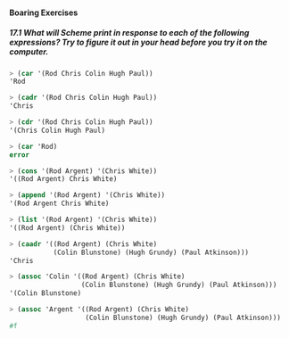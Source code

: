 #### Boaring Exercises

##### 17.1 What will Scheme print in response to each of the following expressions? Try to figure it out in your head before you try it on the computer.
```Scheme
> (car '(Rod Chris Colin Hugh Paul))
'Rod

> (cadr '(Rod Chris Colin Hugh Paul))
'Chris

> (cdr '(Rod Chris Colin Hugh Paul))
'(Chris Colin Hugh Paul)

> (car 'Rod)
error

> (cons '(Rod Argent) '(Chris White))
'((Rod Argent) Chris White)

> (append '(Rod Argent) '(Chris White))
'(Rod Argent Chris White)

> (list '(Rod Argent) '(Chris White))
'((Rod Argent) (Chris White))

> (caadr '((Rod Argent) (Chris White)
           (Colin Blunstone) (Hugh Grundy) (Paul Atkinson)))
'Chris

> (assoc 'Colin '((Rod Argent) (Chris White)
                  (Colin Blunstone) (Hugh Grundy) (Paul Atkinson)))
'(Colin Blunstone)

> (assoc 'Argent '((Rod Argent) (Chris White)
                   (Colin Blunstone) (Hugh Grundy) (Paul Atkinson)))
#f
```
